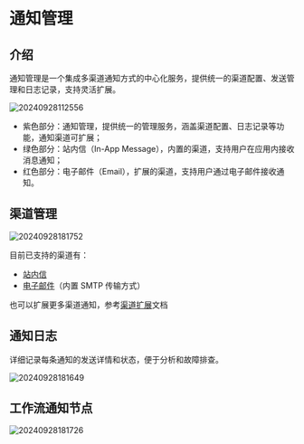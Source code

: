 # 通知管理

<PluginInfo name="notification-manager"></PluginInfo>

## 介绍

通知管理是一个集成多渠道通知方式的中心化服务，提供统一的渠道配置、发送管理和日志记录，支持灵活扩展。

![20240928112556](https://static-docs.nocobase.com/20240928112556.png)

- 紫色部分：通知管理，提供统一的管理服务，涵盖渠道配置、日志记录等功能，通知渠道可扩展；
- 绿色部分：站内信（In-App Message），内置的渠道，支持用户在应用内接收消息通知；
- 红色部分：电子邮件（Email），扩展的渠道，支持用户通过电子邮件接收通知。

## 渠道管理

![20240928181752](https://static-docs.nocobase.com/20240928181752.png)

目前已支持的渠道有：

- [站内信](/features/notification-in-app-message)
- [电子邮件](/features/notification-email)（内置 SMTP 传输方式）

也可以扩展更多渠道通知，参考[渠道扩展](./development/extension)文档

## 通知日志

详细记录每条通知的发送详情和状态，便于分析和故障排查。

![20240928181649](https://static-docs.nocobase.com/20240928181649.png)

## 工作流通知节点

![20240928181726](https://static-docs.nocobase.com/20240928181726.png)
